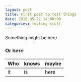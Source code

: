 ```yaml
---
layout: post
title: First post to test things
date: 2018-05-22 14:00:00
categories: testing stuff
---
```


Something might be here

### Or here

| Who | knows | maybe |
| --- | --- | --- |
| it | is | here |
